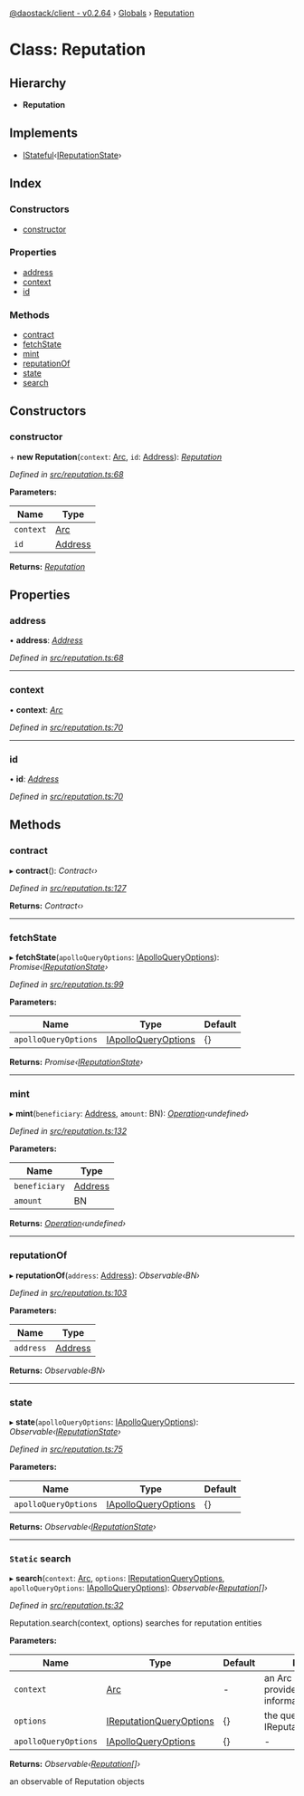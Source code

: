 [@daostack/client - v0.2.64](../README.md) › [Globals](../globals.md) › [Reputation](reputation.md)

# Class: Reputation

## Hierarchy

* **Reputation**

## Implements

* [IStateful](../interfaces/istateful.md)‹[IReputationState](../interfaces/ireputationstate.md)›

## Index

### Constructors

* [constructor](reputation.md#constructor)

### Properties

* [address](reputation.md#address)
* [context](reputation.md#context)
* [id](reputation.md#id)

### Methods

* [contract](reputation.md#contract)
* [fetchState](reputation.md#fetchstate)
* [mint](reputation.md#mint)
* [reputationOf](reputation.md#reputationof)
* [state](reputation.md#state)
* [search](reputation.md#static-search)

## Constructors

###  constructor

\+ **new Reputation**(`context`: [Arc](arc.md), `id`: [Address](../globals.md#address)): *[Reputation](reputation.md)*

*Defined in [src/reputation.ts:68](https://github.com/daostack/client/blob/9d69996/src/reputation.ts#L68)*

**Parameters:**

Name | Type |
------ | ------ |
`context` | [Arc](arc.md) |
`id` | [Address](../globals.md#address) |

**Returns:** *[Reputation](reputation.md)*

## Properties

###  address

• **address**: *[Address](../globals.md#address)*

*Defined in [src/reputation.ts:68](https://github.com/daostack/client/blob/9d69996/src/reputation.ts#L68)*

___

###  context

• **context**: *[Arc](arc.md)*

*Defined in [src/reputation.ts:70](https://github.com/daostack/client/blob/9d69996/src/reputation.ts#L70)*

___

###  id

• **id**: *[Address](../globals.md#address)*

*Defined in [src/reputation.ts:70](https://github.com/daostack/client/blob/9d69996/src/reputation.ts#L70)*

## Methods

###  contract

▸ **contract**(): *Contract‹›*

*Defined in [src/reputation.ts:127](https://github.com/daostack/client/blob/9d69996/src/reputation.ts#L127)*

**Returns:** *Contract‹›*

___

###  fetchState

▸ **fetchState**(`apolloQueryOptions`: [IApolloQueryOptions](../interfaces/iapolloqueryoptions.md)): *Promise‹[IReputationState](../interfaces/ireputationstate.md)›*

*Defined in [src/reputation.ts:99](https://github.com/daostack/client/blob/9d69996/src/reputation.ts#L99)*

**Parameters:**

Name | Type | Default |
------ | ------ | ------ |
`apolloQueryOptions` | [IApolloQueryOptions](../interfaces/iapolloqueryoptions.md) |  {} |

**Returns:** *Promise‹[IReputationState](../interfaces/ireputationstate.md)›*

___

###  mint

▸ **mint**(`beneficiary`: [Address](../globals.md#address), `amount`: BN): *[Operation](../globals.md#operation)‹undefined›*

*Defined in [src/reputation.ts:132](https://github.com/daostack/client/blob/9d69996/src/reputation.ts#L132)*

**Parameters:**

Name | Type |
------ | ------ |
`beneficiary` | [Address](../globals.md#address) |
`amount` | BN |

**Returns:** *[Operation](../globals.md#operation)‹undefined›*

___

###  reputationOf

▸ **reputationOf**(`address`: [Address](../globals.md#address)): *Observable‹BN›*

*Defined in [src/reputation.ts:103](https://github.com/daostack/client/blob/9d69996/src/reputation.ts#L103)*

**Parameters:**

Name | Type |
------ | ------ |
`address` | [Address](../globals.md#address) |

**Returns:** *Observable‹BN›*

___

###  state

▸ **state**(`apolloQueryOptions`: [IApolloQueryOptions](../interfaces/iapolloqueryoptions.md)): *Observable‹[IReputationState](../interfaces/ireputationstate.md)›*

*Defined in [src/reputation.ts:75](https://github.com/daostack/client/blob/9d69996/src/reputation.ts#L75)*

**Parameters:**

Name | Type | Default |
------ | ------ | ------ |
`apolloQueryOptions` | [IApolloQueryOptions](../interfaces/iapolloqueryoptions.md) |  {} |

**Returns:** *Observable‹[IReputationState](../interfaces/ireputationstate.md)›*

___

### `Static` search

▸ **search**(`context`: [Arc](arc.md), `options`: [IReputationQueryOptions](../interfaces/ireputationqueryoptions.md), `apolloQueryOptions`: [IApolloQueryOptions](../interfaces/iapolloqueryoptions.md)): *Observable‹[Reputation](reputation.md)[]›*

*Defined in [src/reputation.ts:32](https://github.com/daostack/client/blob/9d69996/src/reputation.ts#L32)*

Reputation.search(context, options) searches for reputation entities

**Parameters:**

Name | Type | Default | Description |
------ | ------ | ------ | ------ |
`context` | [Arc](arc.md) | - | an Arc instance that provides connection information |
`options` | [IReputationQueryOptions](../interfaces/ireputationqueryoptions.md) |  {} | the query options, cf. IReputationQueryOptions |
`apolloQueryOptions` | [IApolloQueryOptions](../interfaces/iapolloqueryoptions.md) |  {} | - |

**Returns:** *Observable‹[Reputation](reputation.md)[]›*

an observable of Reputation objects
